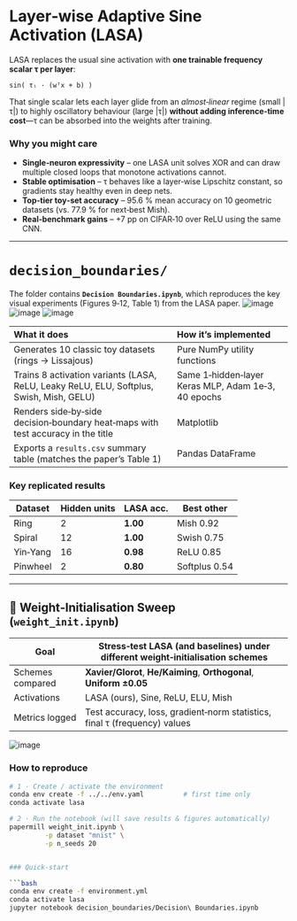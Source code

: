 # Layer‑wise Adaptive Sine Activation (LASA)

LASA replaces the usual sine activation with **one trainable frequency scalar τ per layer**:

``sin( τₗ · (wᵀx + b) )``

That single scalar lets each layer glide from an *almost‑linear* regime (small |τ|) to highly oscillatory behaviour (large |τ|) **without adding inference‑time cost**—τ can be absorbed into the weights after training.

### Why you might care

* **Single‑neuron expressivity** – one LASA unit solves XOR and can draw multiple closed loops that monotone activations cannot.  
* **Stable optimisation** – τ behaves like a layer‑wise Lipschitz constant, so gradients stay healthy even in deep nets.  
* **Top‑tier toy‑set accuracy** – 95.6 % mean accuracy on 10 geometric datasets (vs. 77.9 % for next‑best Mish).  
* **Real‑benchmark gains** – +7 pp on CIFAR‑10 over ReLU using the same CNN.

---

# `decision_boundaries/` 

The folder contains **`Decision Boundaries.ipynb`**, which reproduces the key visual experiments (Figures 9‑12, Table 1) from the LASA paper.
![image](https://github.com/user-attachments/assets/472a9012-1426-4e28-96b8-bd826bfb4e81)
![image](https://github.com/user-attachments/assets/4447ba0d-7472-499d-90cb-22824bf1d76c)
![image](https://github.com/user-attachments/assets/8b0cdb2f-454f-4e06-bbfd-6bbcacbc0955)




| What it does                                                                                    | How it’s implemented                              |
| :------------------------------------------------------------------------------------------------ | :------------------------------------------------ |
| Generates 10 classic toy datasets (rings → Lissajous)                                            | Pure NumPy utility functions                      |
| Trains 8 activation variants (LASA, ReLU, Leaky ReLU, ELU, Softplus, Swish, Mish, GELU)          | Same 1‑hidden‑layer Keras MLP, Adam 1e‑3, 40 epochs |
| Renders side‑by‑side decision‑boundary heat‑maps with test accuracy in the title                 | Matplotlib                                        |
| Exports a `results.csv` summary table (matches the paper’s Table 1)                              | Pandas DataFrame                                  |

### Key replicated results

| Dataset | Hidden units | LASA acc. | Best other |
| ------- | ------------ | --------- | ---------- |
| Ring        | 2   | **1.00** | Mish 0.92 |
| Spiral      | 12  | **1.00** | Swish 0.75 |
| Yin‑Yang    | 16  | **0.98** | ReLU 0.85 |
| Pinwheel    | 2   | **0.80** | Softplus 0.54 |


---

## 🔧 Weight‑Initialisation Sweep (`weight_init.ipynb`)

| Goal | Stress‑test LASA (and baselines) under different weight‑initialisation schemes |
|------|------------------------------------------------------------------------------|
| Schemes compared | **Xavier/Glorot**, **He/Kaiming**, **Orthogonal**, **Uniform ±0.05**|
| Activations | LASA (ours), Sine, ReLU, ELU, Mish |
| Metrics logged | Test accuracy, loss, gradient‑norm statistics, final τ (frequency) values |

![image](https://github.com/user-attachments/assets/4ce0303e-96f9-4a3b-8c25-eea1c521498c)


### How to reproduce

```bash
# 1 · Create / activate the environment
conda env create -f ../../env.yaml          # first time only
conda activate lasa

# 2 · Run the notebook (will save results & figures automatically)
papermill weight_init.ipynb \
         -p dataset "mnist" \
         -p n_seeds 20


### Quick‑start

```bash
conda env create -f environment.yml
conda activate lasa
jupyter notebook decision_boundaries/Decision\ Boundaries.ipynb

